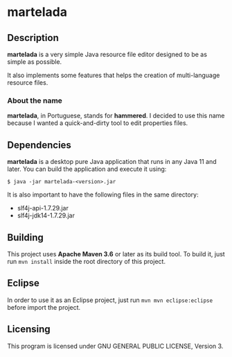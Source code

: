 # martelada

## Description

**martelada** is a very simple Java resource file editor designed to
be as simple as possible.

It also implements some features that helps the creation of multi-language
resource files.

### About the name

**martelada**, in Portuguese, stands for **hammered**. I decided to use this
name because I wanted a quick-and-dirty tool to edit properties files.

## Dependencies

**martelada** is a desktop pure Java application that runs in any Java 11
and later. You can build the application and execute it using:

```
$ java -jar martelada-<version>.jar
```

It is also important to have the following files in the same directory:

* slf4j-api-1.7.29.jar
* slf4j-jdk14-1.7.29.jar

## Building

This project uses **Apache Maven 3.6** or later as its build tool. To build
it, just run ``mvn install`` inside the root directory of this project.

## Eclipse

In order to use it as an Eclipse project, just run ``mvn mvn eclipse:eclipse``
before import the project.

## Licensing

This program is licensed under GNU GENERAL PUBLIC LICENSE, Version 3.


